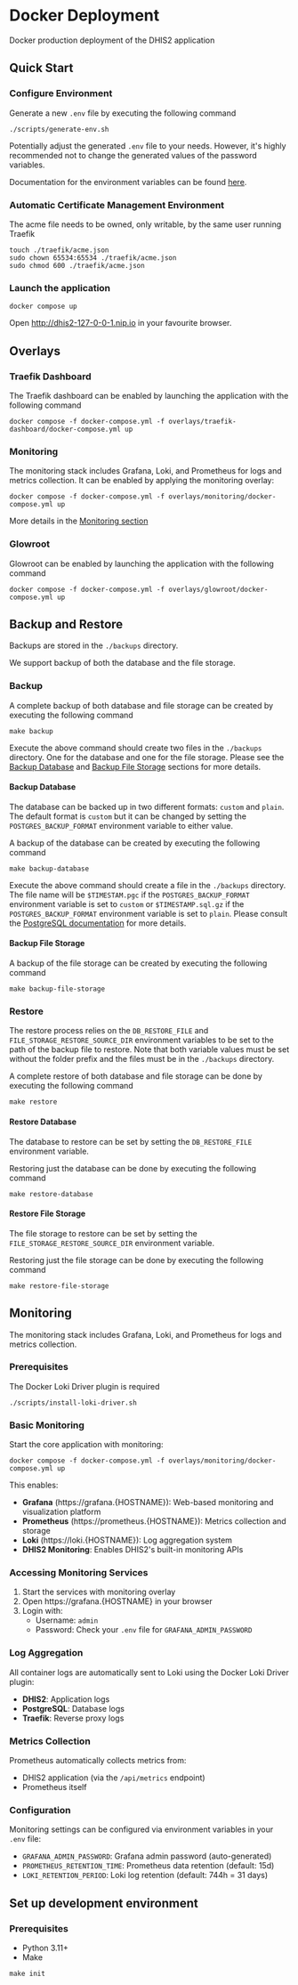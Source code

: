 # Docker Deployment

Docker production deployment of the DHIS2 application

## Quick Start

### Configure Environment

Generate a new `.env` file by executing the following command

```shell
./scripts/generate-env.sh
```

Potentially adjust the generated `.env` file to your needs. However, it's highly recommended not to change the generated values of the password variables.

Documentation for the environment variables can be found [here](docs/environment-variables.md).

### Automatic Certificate Management Environment

The acme file needs to be owned, only writable, by the same user running Traefik

```shell
touch ./traefik/acme.json
sudo chown 65534:65534 ./traefik/acme.json
sudo chmod 600 ./traefik/acme.json
```

### Launch the application

```shell
docker compose up
```

Open http://dhis2-127-0-0-1.nip.io in your favourite browser.

## Overlays

### Traefik Dashboard

The Traefik dashboard can be enabled by launching the application with the following command

```shell
docker compose -f docker-compose.yml -f overlays/traefik-dashboard/docker-compose.yml up
```

### Monitoring

The monitoring stack includes Grafana, Loki, and Prometheus for logs and metrics collection. It can be enabled by applying the monitoring overlay:

```shell
docker compose -f docker-compose.yml -f overlays/monitoring/docker-compose.yml up
```

More details in the [Monitoring section](#monitoring-1)

### Glowroot

Glowroot can be enabled by launching the application with the following command

```shell
docker compose -f docker-compose.yml -f overlays/glowroot/docker-compose.yml up
```

## Backup and Restore

Backups are stored in the `./backups` directory.

We support backup of both the database and the file storage.

### Backup

A complete backup of both database and file storage can be created by executing the following command

```shell
make backup
```

Execute the above command should create two files in the `./backups` directory. One for the database and one for the file storage. Please see the [Backup Database](#backup-database) and [Backup File Storage](#backup-file-storage) sections for more details.

#### Backup Database

The database can be backed up in two different formats: `custom` and `plain`. The default format is `custom` but it can be changed by setting the `POSTGRES_BACKUP_FORMAT` environment variable to either value.

A backup of the database can be created by executing the following command

```shell
make backup-database
```

Execute the above command should create a file in the `./backups` directory. The file name will be `$TIMESTAM.pgc` if the `POSTGRES_BACKUP_FORMAT` environment variable is set to `custom` or `$TIMESTAMP.sql.gz` if the `POSTGRES_BACKUP_FORMAT` environment variable is set to `plain`. Please consult the [PostgreSQL documentation](https://www.postgresql.org/docs/current/app-pgdump.html) for more details.

#### Backup File Storage

A backup of the file storage can be created by executing the following command

```shell
make backup-file-storage
```

### Restore

The restore process relies on the `DB_RESTORE_FILE` and `FILE_STORAGE_RESTORE_SOURCE_DIR` environment variables to be set to the path of the backup file to restore. Note that both variable values must be set without the folder prefix and the files must be in the `./backups` directory.

A complete restore of both database and file storage can be done by executing the following command

```shell
make restore
```

#### Restore Database

The database to restore can be set by setting the `DB_RESTORE_FILE` environment variable.

Restoring just the database can be done by executing the following command

```shell
make restore-database
```

#### Restore File Storage

The file storage to restore can be set by setting the `FILE_STORAGE_RESTORE_SOURCE_DIR` environment variable.

Restoring just the file storage can be done by executing the following command

```shell
make restore-file-storage
```

## Monitoring

The monitoring stack includes Grafana, Loki, and Prometheus for logs and metrics collection.

### Prerequisites

The Docker Loki Driver plugin is required

```shell
./scripts/install-loki-driver.sh
```

### Basic Monitoring

Start the core application with monitoring:

```shell
docker compose -f docker-compose.yml -f overlays/monitoring/docker-compose.yml up
```

This enables:

- **Grafana** (https://grafana.{HOSTNAME}): Web-based monitoring and visualization platform
- **Prometheus** (https://prometheus.{HOSTNAME}): Metrics collection and storage
- **Loki** (https://loki.{HOSTNAME}): Log aggregation system
- **DHIS2 Monitoring**: Enables DHIS2's built-in monitoring APIs

### Accessing Monitoring Services

1. Start the services with monitoring overlay
2. Open https://grafana.{HOSTNAME} in your browser
3. Login with:
   - Username: `admin`
   - Password: Check your `.env` file for `GRAFANA_ADMIN_PASSWORD`

### Log Aggregation

All container logs are automatically sent to Loki using the Docker Loki Driver plugin:

- **DHIS2**: Application logs
- **PostgreSQL**: Database logs
- **Traefik**: Reverse proxy logs

### Metrics Collection

Prometheus automatically collects metrics from:

- DHIS2 application (via the `/api/metrics` endpoint)
- Prometheus itself

### Configuration

Monitoring settings can be configured via environment variables in your `.env` file:

- `GRAFANA_ADMIN_PASSWORD`: Grafana admin password (auto-generated)
- `PROMETHEUS_RETENTION_TIME`: Prometheus data retention (default: 15d)
- `LOKI_RETENTION_PERIOD`: Loki log retention (default: 744h = 31 days)

## Set up development environment

### Prerequisites

- Python 3.11+
- Make

```shell
make init
```
